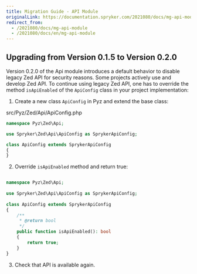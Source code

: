```yaml
---
title: Migration Guide - API Module
originalLink: https://documentation.spryker.com/2021080/docs/mg-api-module
redirect_from:
  - /2021080/docs/mg-api-module
  - /2021080/docs/en/mg-api-module
---
```


## Upgrading from Version 0.1.5 to Version 0.2.0

Version 0.2.0 of the Api module introduces a default behavior to disable legacy Zed API for security reasons.
Some projects actively use and develop Zed API. To continue using legacy Zed API, one has to override the method `isApiEnabled` of the `ApiConfig` class in your project implementation:

1. Create a new class `ApiConfig` in Pyz and extend the base class:

src/Pyz/Zed/Api/ApiConfig.php

```php
namespace Pyz\Zed\Api;

use Spryker\Zed\Api\ApiConfig as SprykerApiConfig;

class ApiConfig extends SprykerApiConfig
{
}
```
    
2. Override `isApiEnabled`  method and return true:

```php

namespace Pyz\Zed\Api;
 
use Spryker\Zed\Api\ApiConfig as SprykerApiConfig;
 
class ApiConfig extends SprykerApiConfig
{
    /**
     * @return bool
     */
    public function isApiEnabled(): bool
    {
        return true;
    }
}
```

3. Check that API is available again.
